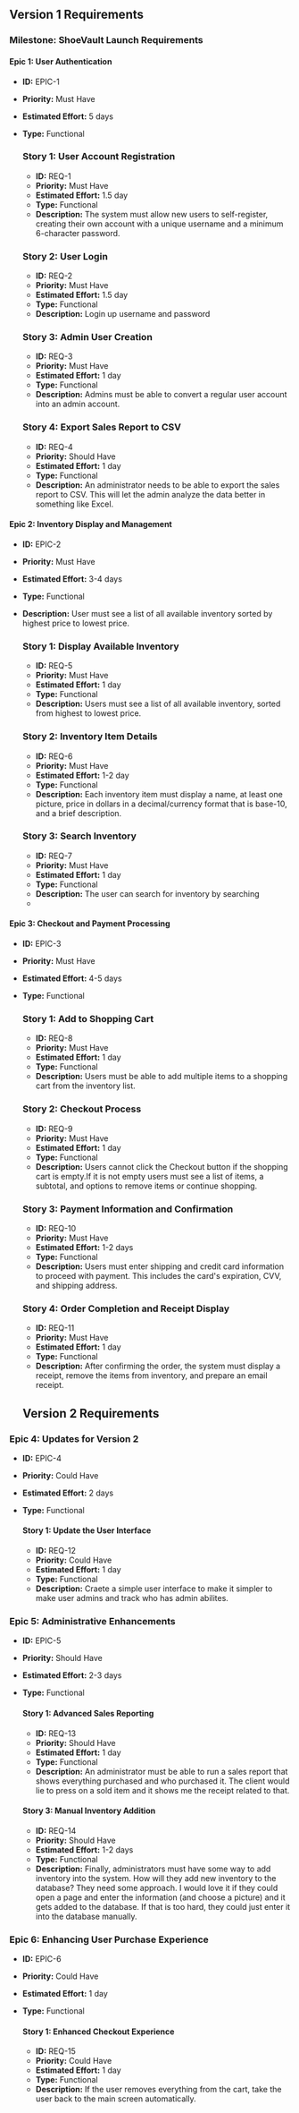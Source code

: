 ## Version 1 Requirements

### Milestone: ShoeVault Launch Requirements

#### Epic 1: User Authentication
- **ID:** EPIC-1
- **Priority:** Must Have
- **Estimated Effort:** 5 days
- **Type:** Functional

  ### Story 1: User Account Registration
  - **ID:** REQ-1
  - **Priority:** Must Have
  - **Estimated Effort:** 1.5 day
  - **Type:** Functional
  - **Description:** The system must allow new users to self-register, creating their own account with a unique username and a minimum 6-character password.

  ### Story 2: User Login
  - **ID:** REQ-2
  - **Priority:** Must Have
  - **Estimated Effort:** 1.5 day
  - **Type:** Functional
  - **Description:** Login up username and password

  ### Story 3: Admin User Creation
  - **ID:** REQ-3
  - **Priority:** Must Have
  - **Estimated Effort:** 1 day
  - **Type:** Functional
  - **Description:** Admins must be able to convert a regular user account into an admin account.

  ### Story 4: Export Sales Report to CSV
  - **ID:** REQ-4
  - **Priority:** Should Have
  - **Estimated Effort:** 1 day
  - **Type:** Functional
  - **Description:** An administrator needs to be able to export the sales report to CSV. This will let the admin analyze the data better in something like Excel.

#### Epic 2: Inventory Display and Management
- **ID:** EPIC-2
- **Priority:** Must Have
- **Estimated Effort:** 3-4 days
- **Type:** Functional
- **Description:** User must see a list of all available inventory sorted by highest price to lowest price.

  ### Story 1: Display Available Inventory
  - **ID:** REQ-5
  - **Priority:** Must Have
  - **Estimated Effort:** 1 day
  - **Type:** Functional
  - **Description:** Users must see a list of all available inventory, sorted from highest to lowest price.

  ### Story 2: Inventory Item Details
  - **ID:** REQ-6
  - **Priority:** Must Have
  - **Estimated Effort:** 1-2 day
  - **Type:** Functional
  - **Description:** Each inventory item must display a name, at least one picture, price in dollars in a decimal/currency format that is base-10, and a brief description.

  ### Story 3: Search Inventory
  - **ID:** REQ-7
  - **Priority:** Must Have
  - **Estimated Effort:** 1 day
  - **Type:** Functional
  - **Description:** The user can search for inventory by searching
  - 
#### Epic 3: Checkout and Payment Processing
- **ID:** EPIC-3
- **Priority:** Must Have
- **Estimated Effort:** 4-5 days
- **Type:** Functional

  ### Story 1: Add to Shopping Cart
  - **ID:** REQ-8
  - **Priority:** Must Have
  - **Estimated Effort:** 1 day
  - **Type:** Functional
  - **Description:** Users must be able to add multiple items to a shopping cart from the inventory list.
    
  ### Story 2: Checkout Process
  - **ID:** REQ-9
  - **Priority:** Must Have
  - **Estimated Effort:** 1 day
  - **Type:** Functional
  - **Description:** Users cannot click the Checkout button if the shopping cart is empty.If it is not empty users must see a list of items, a subtotal, and options to remove items or continue shopping.

  ### Story 3: Payment Information and Confirmation
  - **ID:** REQ-10
  - **Priority:** Must Have
  - **Estimated Effort:** 1-2 days
  - **Type:** Functional
  - **Description:** Users must enter shipping and credit card information to proceed with payment. This includes the card's expiration, CVV, and shipping address.

  ### Story 4: Order Completion and Receipt Display
  - **ID:** REQ-11
  - **Priority:** Must Have
  - **Estimated Effort:** 1 day
  - **Type:** Functional
  - **Description:** After confirming the order, the system must display a receipt, remove the items from inventory, and prepare an email receipt.
  ## Version 2 Requirements

### Epic 4: Updates for Version 2
- **ID:** EPIC-4
- **Priority:** Could Have
- **Estimated Effort:** 2 days
- **Type:** Functional

  #### Story 1: Update the User Interface
  - **ID:** REQ-12
  - **Priority:** Could Have
  - **Estimated Effort:** 1 day
  - **Type:** Functional
  - **Description:** Craete a simple user interface to make it simpler to make user admins and track who has admin abilites.
### Epic 5: Administrative Enhancements
- **ID:** EPIC-5
- **Priority:** Should Have
- **Estimated Effort:** 2-3 days
- **Type:** Functional

  #### Story 1: Advanced Sales Reporting
  - **ID:** REQ-13
  - **Priority:** Should Have
  - **Estimated Effort:** 1 day
  - **Type:** Functional
  - **Description:** An administrator must be able to run a sales report that shows everything purchased and who purchased it. The client would lie to press on a sold item and it shows me the receipt related to that.

  #### Story 3: Manual Inventory Addition
  - **ID:** REQ-14
  - **Priority:** Should Have
  - **Estimated Effort:** 1-2 days
  - **Type:** Functional
  - **Description:** Finally, administrators must have some way to add inventory into the system. How will they add new inventory to the database? They need some approach. I would love it if they could open a page and enter the information (and choose a picture) and it gets added to the database. If that is too hard, they could just enter it into the database manually.

### Epic 6: Enhancing User Purchase Experience
- **ID:** EPIC-6
- **Priority:** Could Have
- **Estimated Effort:** 1 day
- **Type:** Functional

  #### Story 1: Enhanced Checkout Experience
  - **ID:** REQ-15
  - **Priority:** Could Have
  - **Estimated Effort:** 1 day
  - **Type:** Functional
  - **Description:** If the user removes everything from the cart, take the user back to the main screen automatically.

